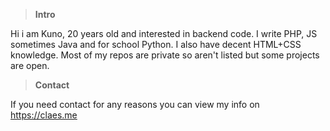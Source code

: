 >**Intro**

Hi i am Kuno, 20 years old and interested in backend code. I write PHP, JS sometimes Java and for school Python. I also have decent HTML+CSS knowledge.
Most of my repos are private so aren't listed but some projects are open.


>**Contact**

If you need contact for any reasons you can view my info on https://claes.me
